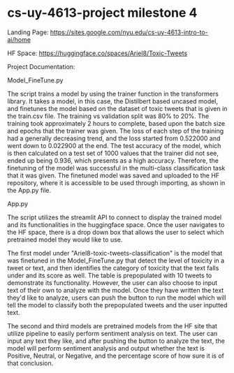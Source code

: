 # cs-uy-4613-project milestone 4

Landing Page: https://sites.google.com/nyu.edu/cs-uy-4613-intro-to-ai/home 

HF Space: https://huggingface.co/spaces/Ariel8/Toxic-Tweets


Project Documentation: 

Model_FineTune.py 

The script trains a model by using the trainer function in the transformers library. It takes a model, in this case, the Distilbert based uncased model, and finetunes the model based on the dataset of toxic tweets that is given in the train.csv file. The training vs validation split was 80% to 20%. The training took approximately 2 hours to complete, based upon the batch size and epochs that the trainer was given. The loss of each step of the training had a generally decreasing trend, and the loss started from 0.522000 and went down to 0.022900 at the end. The test accuracy of the model, which is then calculated on a test set of 1000 values that the trainer did not see, ended up being 0.936, which presents as a high accuracy. Therefore, the finetuning of the model was successful in the multi-class classification task that it was given. The finetuned model was saved and uploaded to the HF repository, where it is accessible to be used through importing, as shown in the App.py file. 






App.py

The script utilizes the streamlit API to connect to display the trained model and its functionalities in the huggingface space. Once the user navigates to the HF space, there is a drop down box that allows the user to select which pretrained model they would like to use. 

The first model under "Ariel8-toxic-tweets-classification" is the model that was finetuned in the Model_FineTune.py that detect the level of toxicity in a tweet or text, and then identifies the category of toxicity that the text falls under and its score as well. The table is prepopulated with 10 tweets to demonstrate its functionality. However, the user can also choose to input text of their own to analyze with the model. Once they have written the text they'd like to analyze, users can push the button to run the model which will tell the model to classify both the prepopulated tweets and the user inputted text. 

The second and third models are pretrained models from the HF site that utilize pipeline to easily perform sentiment analysis on text. The user can input any text they like, and after pushing the button to analyze the text, the model will perform sentiment analysis and output whether the text is Positive, Neutral, or Negative, and the percentage score of how sure it is of that conclusion. 




